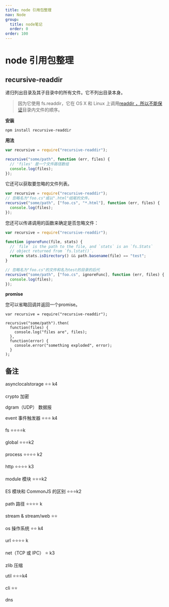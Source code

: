 ```yaml
---
title: node 引用包整理
nav: Node
group:
  title: node笔记
  order: 0
order: 100
---
```


# node 引用包整理

## recursive-readdir

递归列出目录及其子目录中的所有文件。它不列出目录本身。

> 因为它使用 fs.readdir，它在 OS X 和 Linux 上调用[readdir ，所以](http://linux.die.net/man/3/readdir)[不能保证](http://stackoverflow.com/questions/8977441/does-readdir-guarantee-an-order)目录内文件的顺序。

**安装**

```
npm install recursive-readdir
```

**用法**

```js
var recursive = require("recursive-readdir");

recursive("some/path", function (err, files) {
  // 'files' 是一个文件路径数组
  console.log(files);
});
```

它还可以获取要忽略的文件列表。

```js
var recursive = require("recursive-readdir");
// 忽略名为"foo.cs"或以".html"结尾的文件。
recursive("some/path", ["foo.cs", "*.html"], function (err, files) {
  console.log(files);
});
```

您还可以传递调用的函数来确定是否忽略文件：

```js
var recursive = require("recursive-readdir");

function ignoreFunc(file, stats) {
  // `file` is the path to the file, and `stats` is an `fs.Stats`
  // object returned from `fs.lstat()`.
  return stats.isDirectory() && path.basename(file) == "test";
}

// 忽略名为"foo.cs"的文件和名为test的目录的后代
recursive("some/path", ["foo.cs", ignoreFunc], function (err, files) {
  console.log(files);
});
```

**promise**

您可以省略回调并返回一个promise。

```
var recursive = require("recursive-readdir");

recursive("some/path").then(
  function(files) {
    console.log("files are", files);
  },
  function(error) {
    console.error("something exploded", error);
  }
);
```



## **备注**

asynclocalstorage ⭐⭐ k4

crypto 加密

dgram（UDP） 数据报

event 事件触发器 ⭐⭐⭐ k4

fs ⭐⭐⭐⭐k

global ⭐⭐⭐k2

process ⭐⭐⭐⭐ k2

http ⭐⭐⭐⭐ k3

module 模块 ⭐⭐⭐k2

ES 模块和 CommonJS 的区别 ⭐⭐⭐k2

path 路径 ⭐⭐⭐⭐ k

stream & stream/web  ⭐⭐

os 操作系统 ⭐⭐ k4

url ⭐⭐⭐⭐ k

net（TCP 或 IPC） ⭐ k3

zlib 压缩

util ⭐⭐⭐k4

cli ⭐⭐

dns
